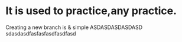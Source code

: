 # It is used to practice,any practice.
Creating a new branch is  & simple
ASDASDASDASDASD
sdasdasdfasfasfasdfasdfasd
